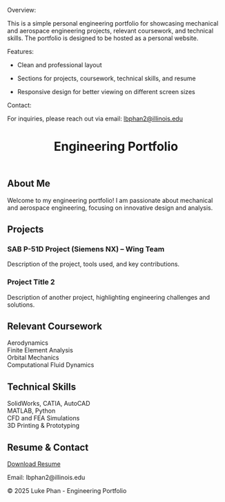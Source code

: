 Overview:

  This is a simple personal engineering portfolio for showcasing mechanical and aerospace engineering projects, relevant coursework, and technical skills. The portfolio is designed to be hosted as a personal website.

Features:

- Clean and professional layout

- Sections for projects, coursework, technical skills, and resume

- Responsive design for better viewing on different screen sizes

Contact:

For inquiries, please reach out via email: lbphan2@illinois.edu

<body>
    <header>
        <h1>Engineering Portfolio</h1>
    </header>

<section>
        <h2>About Me</h2>
        <p>Welcome to my engineering portfolio! I am passionate about mechanical and aerospace engineering, focusing on innovative design and analysis.</p>
</section>
    
<section>
    <h2>Projects</h2>
    <div class="project">
        <h3>SAB P-51D Project (Siemens NX) – Wing Team</h3>
        <p>Description of the project, tools used, and key contributions.</p>
    </div>
    <div class="project">
        <h3>Project Title 2</h3>
        <p>Description of another project, highlighting engineering challenges and solutions.</p>
    </div>
</section>
    
<section>
    <h2>Relevant Coursework</h2>
    <div class="course">Aerodynamics</div>
    <div class="course">Finite Element Analysis</div>
    <div class="course">Orbital Mechanics</div>
    <div class="course">Computational Fluid Dynamics</div>
</section>
    
<section>
    <h2>Technical Skills</h2>
    <div class="skill">SolidWorks, CATIA, AutoCAD</div>
    <div class="skill">MATLAB, Python</div>
    <div class="skill">CFD and FEA Simulations</div>
    <div class="skill">3D Printing & Prototyping</div>
</section>
    
<section>
    <h2>Resume & Contact</h2>
    <p><a href="#">Download Resume</a></p>
    <p>Email: lbphan2@illinois.edu</p>
</section>
    
<footer>
    <p>&copy; 2025 Luke Phan - Engineering Portfolio</p>
</footer>
</body>
